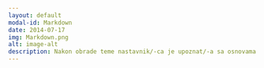 ```yaml
---
layout: default
modal-id: Markdown
date: 2014-07-17
img: Markdown.png
alt: image-alt
description: Nakon obrade teme nastavnik/-ca je upoznat/-a sa osnovama jezika za označavanje Markdown radi stilskog uređivanja repozitorijuma i onlajn svezaka sa zadacima;
---
```

